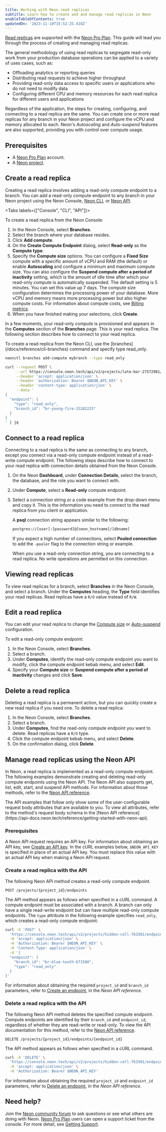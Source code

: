 ```yaml
---
title: Working with Neon read replicas
subtitle: Learn how to create and and manage read replicas in Neon
enableTableOfContents: true
updatedOn: '2023-11-10T15:52:25.418Z'
---
```


[Read replicas](/docs/introduction/read-replicas) are supported with the [Neon Pro Plan](/docs/introduction/pro-plan). This guide will lead you through the process of creating and managing read replicas.

The general methodology of using read replicas to segregate read-only work from your production database operations can be applied to a variety of uses cases, such as:

- Offloading analytics or reporting queries
- Distributing read requests to achieve higher throughput
- Providing read-only data access to specific users or applications who do not need to modify data
- Configuring different CPU and memory resources for each read replica for different users and applications

Regardless of the application, the steps for creating, configuring, and connecting to a read replica are the same. You can create one or more read replicas for any branch in your Neon project and configure the vCPU and memory allocated to each. Neon's _Autoscaling_ and _Auto-suspend_ features are also supported, providing you with control over compute usage.

## Prerequisites

- A [Neon Pro Plan](/docs/introduction/pro-plan) account.
- A [Neon project](/docs/manage/projects#create-a-project).

## Create a read replica

Creating a read replica involves adding a read-only compute endpoint to a branch. You can add a read-only compute endpoint to any branch in your Neon project  using the Neon Console, [Neon CLI](/docs/reference/cli-branches#create), or [Neon API](https://api-docs.neon.tech/reference/createprojectendpoint).

<Tabs labels={["Console", "CLI", "API"]}>

<TabItem>
To create a read replica from the Neon Console:

1. In the Neon Console, select **Branches**.
2. Select the branch where your database resides.
3. Click **Add compute**.
4. On the **Create Compute Endpoint** dialog, select **Read-only** as the **Compute type**.
5. Specify the **Compute size** options. You can configure a **Fixed Size** compute with a specific amount of vCPU and RAM (the default) or enable **Autoscaling** and configure a minimum and maximum compute size. You can also configure the **Suspend compute after a period of inactivity** setting, which is the amount of idle time after which your read-only compute is automatically suspended. The default setting is 5 minutes. You can set this value up 7 days.
    <Admonition type="note">
    The compute size configuration determines the processing power of your database. More vCPU and memory means more processing power but also higher compute costs. For information about compute costs, see [Billing metrics](/docs/introduction/billing).
    </Admonition>
6. When you have finished making your selections, click **Create**.

In a few moments, your read-only compute is provisioned and appears in the **Computes** section of the **Branches** page. This is your read replica. The following section describes how to connect to your read replica.
</TabItem>

<TabItem>

<CodeBlock showLineNumbers>
To create a read replica from the Neon CLI, use the [branches](/docs/reference/cli-branches) command and specify type read_only. 


```bash
neonctl branches add-compute mybranch --type read_only
```

</CodeBlock>

</TabItem>

<TabItem>

<CodeBlock showLineNumbers>

```bash
curl --request POST \
     --url https://console.neon.tech/api/v2/projects/late-bar-27572981/endpoints \
     --header 'accept: application/json' \
     --header 'authorization: Bearer $NEON_API_KEY' \
     --header 'content-type: application/json' \
     --data '
{
  "endpoint": {
    "type": "read_only",
    "branch_id": "br-young-fire-15282225"
  }
}
' | jq
```

</CodeBlock>

</TabItem>

</Tabs>

## Connect to a read replica

Connecting to a read replica is the same as connecting to any branch, except you connect via a read-only compute endpoint instead of a read-write compute endpoint. The following steps describe how to connect to your read replica with connection details obtained from the Neon Console.

1. On the Neon **Dashboard**, under **Connection Details**, select the branch, the database, and the role you want to connect with.
1. Under **Compute**, select a **Read-only** compute endpoint.
1. Select a connection string or a code example from the drop-down menu and copy it. This is the information you need to connect to the read replica from you client or application.

    A **psql** connection string appears similar to the following:

    <CodeBlock shouldWrap>

    ```bash
    postgres://[user]:[password]@[neon_hostname]/[dbname]
    ```

    </CodeBlock>

    If you expect a high number of connections, select **Pooled connection** to add the `-pooler` flag to the connection string or example.

    When you use a read-only connection string, you are connecting to a read replica. No write operations are permitted on this connection.

## Viewing read replicas

To view read replicas for a branch, select **Branches** in the Neon Console, and select a branch. Under the **Computes** heading, the **Type** field identifies your read replicas. Read replicas have a `R/O` value instead of `R/W`.

## Edit a read replica

You can edit your read replica to change the [Compute size](/docs/manage/endpoints#compute-size-and-autoscaling-configuration) or [Auto-suspend](/docs/manage/endpoints#auto-suspend-configuration) configuration.

To edit a read-only compute endpoint:

1. In the Neon Console, select **Branches**.
1. Select a branch.
1. Under **Computes**, identify the read-only compute endpoint you want to modify, click the compute endpoint kebab menu, and select **Edit**.
1. Specify your **Compute size** or **Suspend compute after a period of inactivity** changes and click **Save**.

## Delete a read replica

Deleting a read replica is a permanent action, but you can quickly create a new read replica if you need one.
To delete a read replica:

1. In the Neon Console, select **Branches**.
1. Select a branch.
1. Under **Computes**, find the read-only compute endpoint you want to delete. Read replicas have a `R/O` type.
1. Click the compute endpoint kebab menu, and select **Delete**.
1. On the confirmation dialog, click **Delete**.

## Manage read replicas using the Neon API

In Neon, a read replica is implemented as a read-only compute endpoint. The following examples demonstrate creating and deleting read-only compute endpoints using the Neon API. The Neon API also supports get, list, edit, start, and suspend API methods. For information about those methods, refer to the [Neon API reference](https://api-docs.neon.tech/reference/getting-started-with-neon-api).

<Admonition type="note">
The API examples that follow only show some of the user-configurable request body attributes that are available to you. To view all attributes, refer to the method's request body schema in the [Neon API reference](https://api-docs.neon.tech/reference/getting-started-with-neon-api).
</Admonition>

### Prerequisites

A Neon API request requires an API key. For information about obtaining an API key, see [Create an API key](/docs/manage/api-keys#create-an-api-key). In the cURL examples below, `$NEON_API_KEY` is specified in place of an actual API key. You must replace this value with an actual API key when making a Neon API request.

### Create a read replica with the API

The following Neon API method creates a read-only compute endpoint.

```text
POST /projects/{project_id}/endpoints
```

The API method appears as follows when specified in a cURL command. A compute endpoint must be associated with a branch. A branch can only have a single read-write endpoint but can have multiple read-only compute endpoints. The `type` attribute in the following example specifies `read_only`, which creates a read-only compute endpoint:

```bash
curl -X 'POST' \
  'https://console.neon.tech/api/v2/projects/hidden-cell-763301/endpoints' \
  -H 'accept: application/json' \
  -H 'Authorization: Bearer $NEON_API_KEY' \
  -H 'Content-Type: application/json' \
  -d '{
  "endpoint": {
    "branch_id": "br-blue-tooth-671580",
    "type": "read_only"
  }
}'
```

For information about obtaining the required `project_id` and `branch_id` parameters, refer to [Create an endpoint](https://api-docs.neon.tech/reference/createprojectendpoint), in the _Neon API reference_.

### Delete a read replica with the API

The following Neon API method deletes the specified compute endpoint. Compute endpoints are identified by their `branch_id` and `endpoint_id`, regardless of whether they are read-write or read-only. To view the API documentation for this method, refer to the [Neon API reference](https://api-docs.neon.tech/reference/deleteprojectendpoint).

```text
DELETE /projects/{project_id}/endpoints/{endpoint_id}
```

The API method appears as follows when specified in a cURL command.

```bash
curl -X 'DELETE' \
  'https://console.neon.tech/api/v2/projects/hidden-cell-763301/endpoints/ep-young-art-646685' \
  -H 'accept: application/json' \
  -H 'Authorization: Bearer $NEON_API_KEY'
```

For information about obtaining the required `project_id` and `endpoint_id` parameters, refer to [Delete an endpoint](https://api-docs.neon.tech/reference/deleteprojectendpoint), in the _Neon API reference_.

## Need help?

Join the [Neon community forum](https://community.neon.tech/) to ask questions or see what others are doing with Neon. [Neon Pro Plan](/docs/introduction/pro-plan) users can open a support ticket from the console. For more detail, see [Getting Support](/docs/introduction/support).

